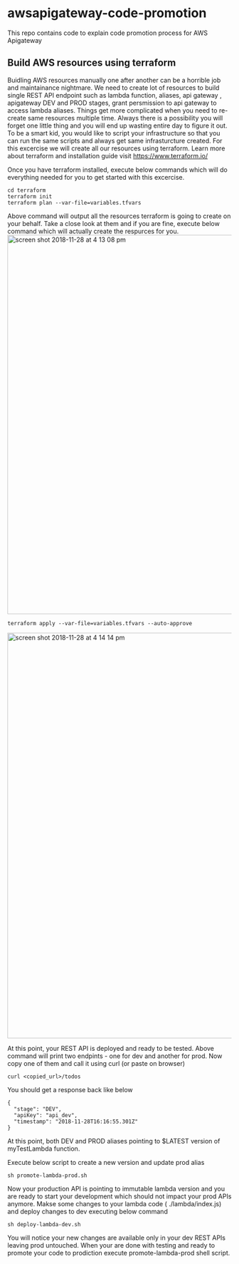 # awsapigateway-code-promotion
This repo contains code to explain code promotion process for AWS Apigateway

## Build AWS resources using terraform 
Buidling AWS resources manually one after another can be a horrible job and maintainance nightmare. We need to create lot of resources to build single REST API endpoint such as lambda function, aliases, api gateway , apigateway DEV and PROD stages, grant persmission to api gateway to access lambda aliases. Things get more complicated when you need to re-create same resources multiple time. Always there is a possibility you will forget one little thing and you will end up wasting entire day to figure it out. To be a smart kid, you would like to script your infrastructure so that you can run the same scripts and always get same infrasturcture created. 
For this excercise we will create all our resources using terraform. Learn more about terraform and installation guide visit https://www.terraform.io/

Once you have terraform installed, execute below commands which will do everything needed for you to get started with this excercise. 

```
cd terraform
terraform init
terraform plan --var-file=variables.tfvars
```
Above command will output all the resources terraform is going to create on your behalf. Take a close look at them and if you are fine, execute below command which will actually create the respurces for you.
<img width="851" alt="screen shot 2018-11-28 at 4 13 08 pm" src="https://user-images.githubusercontent.com/9275193/49183324-9d6ad380-f32a-11e8-85ae-343d610df195.png">

```
terraform apply --var-file=variables.tfvars --auto-approve
```
<img width="910" alt="screen shot 2018-11-28 at 4 14 14 pm" src="https://user-images.githubusercontent.com/9275193/49183410-d60aad00-f32a-11e8-880f-064c8d8cb9d0.png">

At this point, your REST API is deployed and ready to be tested. Above command will print two endpints - one for dev and another for prod. Now copy one of them and call it using curl (or paste on browser)

```
curl <copied_url>/todos
```
You should get a response back like below

```
{
  "stage": "DEV",
  "apiKey": "api_dev",
  "timestamp": "2018-11-28T16:16:55.301Z"
}
```
At this point, both DEV and PROD aliases pointing to $LATEST version of myTestLambda function. 

Execute below script to create a new version and update prod alias

```
sh promote-lambda-prod.sh
```
Now your production API is pointing to immutable lambda version and you are ready to start your development which should not impact your prod APIs anymore. Makse some changes to your lambda code ( ./lambda/index.js) and deploy changes to dev executing below command

```
sh deploy-lambda-dev.sh
```
You will notice your new changes are available only in your dev REST APIs leaving prod untouched. When your are done with testing and ready to promote your code to prodiction execute promote-lambda-prod shell script. 
